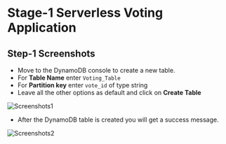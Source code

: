 # Stage-1 Serverless Voting Application

## Step-1 Screenshots

- Move to the DynamoDB console to create a new table.
- For **Table Name** enter `Voting_Table`
- For **Partition key** enter `vote_id` of type string
- Leave all the other options as default and click on **Create Table**

![Screenshots1](./Screenshots/Stage_1/1.png)

- After the DynamoDB table is created you will get a success message.

![Screenshots2](./Screenshots/Stage_1/2.png)
